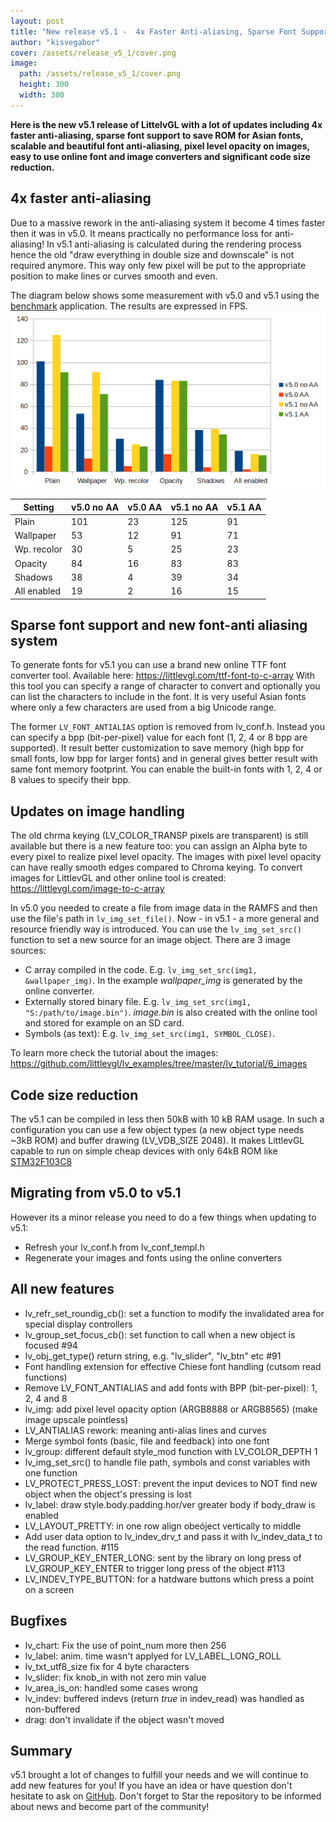 ```yaml
---
layout: post
title: "New release v5.1 -  4x Faster Anti-aliasing, Sparse Font Support and more"
author: "kisvegabor"
cover: /assets/release_v5_1/cover.png
image:
  path: /assets/release_v5_1/cover.png
  height: 300
  width: 300
---
```


**Here is the new v5.1 release of LittelvGL with a lot of updates including 4x faster anti-aliasing, sparse font support to save ROM for Asian fonts, scalable and beautiful font anti-aliasing, pixel level opacity on images, easy to use online font and image converters and significant code size reduction.**

## 4x faster anti-aliasing
Due to a massive rework in the anti-aliasing system it become 4 times faster then it was in v5.0. It means practically no performance loss for anti-aliasing! In v5.1 anti-aliasing is calculated during the rendering process hence the old "draw everything in double size and downscale" is not required anymore. This way only few pixel will be put to the appropriate position to make lines or curves smooth and even.

The diagram below shows some measurement  with v5.0 and v5.1 using the [benchmark](https://github.com/littlevgl/lv_examples/tree/master/lv_apps/benchmark) application. The results are expressed in FPS.
![v5.0 and v5.1 comparison: faster anti-aliasing ](/assets/release_v5_1/v5_0_v5_1_comparision.png)

|Setting | v5.0 no AA | v5.0 AA | v5.1 no AA | v5.1 AA|
|-- | -- | -- | -- | --|
|Plain | 101 | 23 | 125 | 91|
|Wallpaper | 53 | 12 | 91 | 71|
|Wp. recolor | 30 | 5 | 25 | 23|
|Opacity | 84 | 16 | 83 | 83|
|Shadows | 38 | 4 | 39 | 34|
|All enabled | 19 | 2 | 16 | 15|

## Sparse font support and new font-anti aliasing system   
To generate fonts for v5.1 you can use a brand new online TTF font converter tool. Available here: https://littlevgl.com/ttf-font-to-c-array
With this tool you can specify a range of character to convert and optionally you can list the characters to include in the font. It is very useful Asian fonts where only a few characters are used from a big Unicode range.

The former `LV_FONT_ANTIALIAS` option is removed from lv_conf.h. Instead you can specify a bpp (bit-per-pixel) value for each font (1, 2, 4 or 8 bpp are supported). It result better customization to save memory (high bpp for small fonts, low bpp for larger fonts) and in general gives better result with same font memory footprint. You can enable the  built-in fonts with 1, 2, 4 or 8 values to specify their bpp.

## Updates on image handling
 The old chrma keying (LV_COLOR_TRANSP pixels are transparent) is still available but there is a new feature too: you can assign an Alpha byte to every pixel to realize pixel level opacity. The images with pixel level opacity can have really smooth edges compared to Chroma keying. 
To convert images for LittlevGL and other online tool is created: https://littlevgl.com/image-to-c-array

In v5.0 you needed to create a file from image data in the RAMFS and then use the file's path in `lv_img_set_file()`. Now - in v5.1 - a more general and resource friendly way is introduced. You can use the `lv_img_set_src()` function to set a new source for an image object. There are 3 image sources:
- C array compiled in the code. E.g. `lv_img_set_src(img1, &wallpaper_img)`. In the example *wallpaper_img* is generated by the online converter.
- Externally stored binary file. E.g. `lv_img_set_src(img1, "S:/path/to/image.bin")`. *image.bin* is also created with the online tool and stored for example on an SD card. 
- Symbols (as text): E.g.  `lv_img_set_src(img1, SYMBOL_CLOSE)`. 

To learn more check the tutorial about the images: https://github.com/littlevgl/lv_examples/tree/master/lv_tutorial/6_images

## Code size reduction 
The v5.1 can be compiled in less then 50kB with 10 kB RAM usage. In such a configuration you can use a few object types (a new object type needs ~3kB ROM) and buffer drawing (LV_VDB_SIZE   2048). It makes LittlevGL capable to run on simple cheap devices with only 64kB ROM like [STM32F103C8](http://www.st.com/en/microcontrollers/stm32f103c8.html)

## Migrating from v5.0 to v5.1
However its a minor release you need to do a few things when updating to v5.1:
- Refresh your lv_conf.h from lv_conf_templ.h 
- Regenerate your images and fonts using the online converters 

## All new features
-  lv_refr_set_roundig_cb(): set a function to modify the invalidated area for special display controllers
-  lv_group_set_focus_cb(): set function to call when a new object is focused #94
-  lv_obj_get_type() return string, e.g. "lv_slider", "lv_btn" etc #91
-  Font handling extension for effective Chiese font handling (cutsom read functions)
-  Remove LV_FONT_ANTIALIAS and add fonts with BPP (bit-per-pixel): 1, 2, 4 and 8
-  lv_img: add pixel level opacity option (ARGB8888 or ARGB8565) (make image upscale pointless)
-  LV_ANTIALIAS rework: meaning anti-alias lines and curves
-  Merge symbol fonts (basic, file and feedback) into one font 
-  lv_group: different default style_mod function with LV_COLOR_DEPTH   1
-  lv_img_set_src() to handle file path, symbols and const variables with one function
-  LV_PROTECT_PRESS_LOST: prevent the input devices to NOT find new object when the object's pressing is lost
-  lv_label: draw style.body.padding.hor/ver greater body if body_draw is enabled 
-  LV_LAYOUT_PRETTY: in one row align obeóject vertically to middle
-  Add user data option to lv_indev_drv_t and pass it with lv_indev_data_t to the read function. #115
-  LV_GROUP_KEY_ENTER_LONG: sent by the library on long press of LV_GROUP_KEY_ENTER to trigger long press of the object #113
-  LV_INDEV_TYPE_BUTTON: for a hatdware buttons which press a point on a screen

## Bugfixes
-  lv_chart: Fix the use of point_num more then 256 
-  lv_label: anim. time wasn't applyed for LV_LABEL_LONG_ROLL
-  lv_txt_utf8_size fix for 4 byte characters
-  lv_slider: fix knob_in with not zero min value
-  lv_area_is_on: handled some cases wrong
-  lv_indev: buffered indevs (return *true* in indev_read) was handled as non-buffered
-  drag: don't invalidate if the object wasn't moved

## Summary
v5.1 brought a lot of changes to fulfill your needs and we will continue to add new features for you! If you have an idea or have question don't hesitate to ask on [GitHub](https://github.com/littlevgl/lvgl). Don't forget to Star the repository to be informed about news and become part of the community!




 




